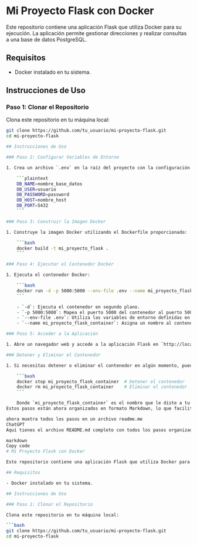 # Mi Proyecto Flask con Docker

Este repositorio contiene una aplicación Flask que utiliza Docker para su ejecución. La aplicación permite gestionar direcciones y realizar consultas a una base de datos PostgreSQL.

## Requisitos

- Docker instalado en tu sistema.

## Instrucciones de Uso

### Paso 1: Clonar el Repositorio

Clona este repositorio en tu máquina local:

```bash
git clone https://github.com/tu_usuario/mi-proyecto-flask.git
cd mi-proyecto-flask

## Instrucciones de Uso

### Paso 2: Configurar Variables de Entorno

1. Crea un archivo `.env` en la raíz del proyecto con la configuración de tu base de datos PostgreSQL. Sustituye los valores de ejemplo con los adecuados para tu entorno:

    ```plaintext
    DB_NAME=nombre_base_datos
    DB_USER=usuario
    DB_PASSWORD=password
    DB_HOST=nombre_host
    DB_PORT=5432
    ```

### Paso 3: Construir la Imagen Docker

1. Construye la imagen Docker utilizando el Dockerfile proporcionado:

    ```bash
    docker build -t mi_proyecto_flask .
    ```

### Paso 4: Ejecutar el Contenedor Docker

1. Ejecuta el contenedor Docker:

    ```bash
    docker run -d -p 5000:5000 --env-file .env --name mi_proyecto_flask_container mi_proyecto_flask
    ```

    - `-d`: Ejecuta el contenedor en segundo plano.
    - `-p 5000:5000`: Mapea el puerto 5000 del contenedor al puerto 5000 del host.
    - `--env-file .env`: Utiliza las variables de entorno definidas en el archivo `.env`.
    - `--name mi_proyecto_flask_container`: Asigna un nombre al contenedor.

### Paso 5: Acceder a la Aplicación

1. Abre un navegador web y accede a la aplicación Flask en `http://localhost:5000`.

### Detener y Eliminar el Contenedor

1. Si necesitas detener o eliminar el contenedor en algún momento, puedes usar los siguientes comandos:

    ```bash
    docker stop mi_proyecto_flask_container  # Detener el contenedor
    docker rm mi_proyecto_flask_container    # Eliminar el contenedor
    ```

    Donde `mi_proyecto_flask_container` es el nombre que le diste a tu contenedor al ejecutarlo.
Estos pasos están ahora organizados en formato Markdown, lo que facilita su lectura y comprensión dentro del archivo README.md.

ahora muetra todos los pasos en un archivo readme.me
ChatGPT
Aquí tienes el archivo README.md completo con todos los pasos organizados en formato Markdown:

markdown
Copy code
# Mi Proyecto Flask con Docker

Este repositorio contiene una aplicación Flask que utiliza Docker para su ejecución. La aplicación permite gestionar direcciones y realizar consultas a una base de datos PostgreSQL.

## Requisitos

- Docker instalado en tu sistema.

## Instrucciones de Uso

### Paso 1: Clonar el Repositorio

Clona este repositorio en tu máquina local:

```bash
git clone https://github.com/tu_usuario/mi-proyecto-flask.git
cd mi-proyecto-flask
